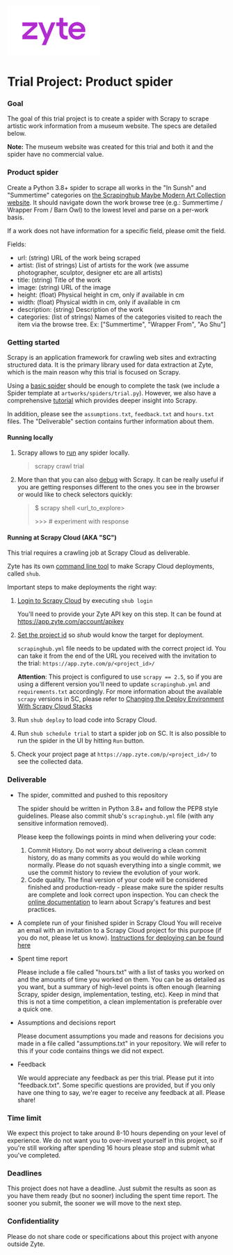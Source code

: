 ![Zyte logo](zyte.png)

# Trial Project: Product spider #

### Goal ###

The goal of this trial project is to create a spider with Scrapy to scrape artistic work information from a museum website. The specs are detailed below.

**Note:** The museum website was created for this trial and both it and the spider have no commercial value.

### Product spider ###

Create a Python 3.8+ spider to scrape all works in the "In Sunsh" and "Summertime" categories on [the Scrapinghub Maybe Modern Art Collection website](http://pstrial-2019-12-16.toscrape.com).
It should navigate down the work browse tree (e.g.: Summertime / Wrapper From / Barn Owl) to the lowest level and parse on a per-work basis.

If a work does not have information for a specific field, please omit the field.

Fields:

* url: (string) URL of the work being scraped
* artist: (list of strings) List of artists for the work (we assume photographer, sculptor, designer etc are all artists)
* title: (string) Title of the work
* image: (string) URL of the image
* height: (float) Physical height in cm, only if available in cm
* width: (float) Physical width in cm, only if available in cm
* description: (string) Description of the work
* categories: (list of strings) Names of the categories visited to reach the item via the browse tree. Ex: ["Summertime", "Wrapper From", "Ao Shu"]

### Getting started

Scrapy is an application framework for crawling web sites and extracting structured data.
It is the primary library used for data extraction at Zyte, which is the main reason why this trial is focused on Scrapy.

Using a [basic spider](https://doc.scrapy.org/en/latest/intro/tutorial.html#our-first-spider) should be enough to complete the task
(we include a Spider template at `artworks/spiders/trial.py`).
However, we also have a comprehensive [tutorial](https://doc.scrapy.org/en/latest/intro/tutorial.html) which provides deeper insight into Scrapy.

In addition, please see the `assumptions.txt`, `feedback.txt` and `hours.txt` files. The "Deliverable" section contains further information about them.


#### Running locally

1. Scrapy allows to [run](https://doc.scrapy.org/en/latest/intro/tutorial.html#how-to-run-our-spider) any spider locally.
   > scrapy crawl trial

2. More than that you can also [debug](https://doc.scrapy.org/en/latest/topics/commands.html#shell) with Scrapy.
   It can be really useful if you are getting responses different to the ones you see in the browser or would like to check selectors quickly:
   > $ scrapy shell <url_to_explore>
   >
   > \>>> # experiment with response


#### Running at Scrapy Cloud (AKA "SC")

This trial requires a crawling job at Scrapy Cloud as deliverable.

Zyte has its own [command line tool](https://shub.readthedocs.io/en/stable/quickstart.html) to make Scrapy Cloud deployments, called `shub`.

Important steps to make deployments the right way:

1. [Login to Scrapy Cloud](https://shub.readthedocs.io/en/stable/quickstart.html#basic-usage) by executing `shub login`

    You'll need to provide your Zyte API key on this step. It can be found at https://app.zyte.com/account/apikey

2. [Set the project id](https://shub.readthedocs.io/en/stable/configuration.html#where-to-configure-shub) so _shub_ would know the target for deployment.

    `scrapinghub.yml` file needs to be updated with the correct project id. You can take it from the end of the URL you received with the invitation to the trial:
    `https://app.zyte.com/p/<project_id>/`

    **Attention**: This project is configured to use `scrapy == 2.5`,
    so if you are using a different version you'll need to update `scrapinghub.yml` and `requirements.txt` accordingly. For more information about the available `scrapy` versions in SC, please refer to [Changing the Deploy Environment With Scrapy Cloud Stacks](https://support.zyte.com/support/solutions/articles/22000200402)

3. Run `shub deploy` to load code into Scrapy Cloud.
4. Run `shub schedule trial` to start a spider job on SC. It is also possible to run the spider in the UI by hitting `Run` button.
5. Check your project page at `https://app.zyte.com/p/<project_id>/` to see the collected data.


### Deliverable ###

* The spider, committed and pushed to this repository

    The spider should be written in Python 3.8+ and follow the PEP8 style guidelines. Please also commit shub's `scrapinghub.yml` file (with any sensitive information removed).

    Please keep the followings points in mind when delivering your code:

    1. Commit History. Do not worry about delivering a clean commit history, do as many commits as you would do while working normally. Please do not squash everything into a single commit, we use the commit history to review the evolution of your work.
    2. Code quality. The final version of your code will be considered finished and production-ready - please make sure the spider results are complete and look correct upon inspection. You can check the [online documentation](https://doc.scrapy.org) to learn about Scrapy's features and best practices.

* A complete run of your finished spider in Scrapy Cloud
   You will receive an email with an invitation to a Scrapy Cloud project for this purpose 
   (if you do not, please let us know). [Instructions for deploying can be found here](https://support.zyte.com/support/solutions/articles/22000204081-deploying-your-spiders-to-scrapy-cloud)

* Spent time report

    Please include a file called "hours.txt" with a list of tasks you worked on and the amounts of time you worked on them. You can be as detailed as you want, but a summary of high-level points is often enough (learning Scrapy, spider design, implementation, testing, etc). Keep in mind that this is not a time competition, a clean implementation is preferable over a quick one.

* Assumptions and decisions report

    Please document assumptions you made and reasons for decisions you made in a file called "assumptions.txt" in your repository. We will refer to this if your code contains things we did not expect.

* Feedback

    We would appreciate any feedback as per this trial. Please put it into "feedback.txt". Some specific questions are provided, but if you only have one thing to say, we're eager to receive any feedback at all. Please share!

### Time limit ###

We expect this project to take around 8-10 hours depending on your level of experience. We do not want you to over-invest yourself in this project, so if you're still working after spending 16 hours please stop and submit what you've completed.

### Deadlines ###

This project does not have a deadline. Just submit the results as soon as you have them ready (but no sooner) including the spent time report. The sooner you submit, the sooner we will move to the next step.

### Confidentiality ###

Please do not share code or specifications about this project with anyone outside Zyte.
